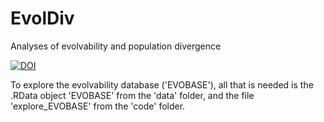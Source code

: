 # EvolDiv
Analyses of evolvability and population divergence

<a href="https://zenodo.org/badge/latestdoi/175405919"><img src="https://zenodo.org/badge/175405919.svg" alt="DOI"></a>

To explore the evolvability database ('EVOBASE'), all that is needed is the .RData object 'EVOBASE' from the 'data' folder, and the file 'explore_EVOBASE' from the 'code' folder. 
